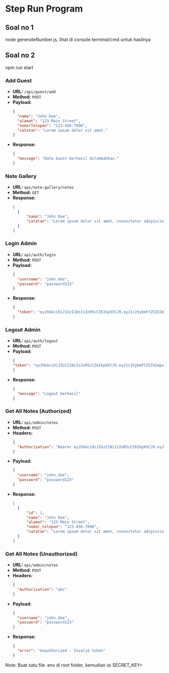 # Step Run Program

## Soal no 1
node generateNumber.js, lihat di console terminal/cmd untuk hasilnya

## Soal no 2
npm run start


### Add Guest
- **URL:** `/api/guest/add`
- **Method:** `POST`
- **Payload:**
  ```json
  {
    "nama": "John Doe",
    "alamat": "123 Main Street",
    "nomorTelepon": "123-456-7890",
    "catatan": "Lorem ipsum dolor sit amet."
  }
- **Response:**
  ```json
  {
    "message": "Data Guest berhasil ditambahkan."
  }
  
### Note Gallery
- **URL:** `api/note-gallery/notes`
- **Method:** `GET`
- **Response:**
  ```json
  [
    {
        "nama": "John Doe",
        "catatan": "Lorem ipsum dolor sit amet, consectetur adipiscing elit."
    }
  ]

### Login Admin
- **URL:** `api/auth/login`
- **Method:** `POST`
- **Payload:**
  ```json
  {
    "username": "john_doe",
    "password": "password123"
  }
- **Response:**
  ```json
  {
    "token": "eyJhbGciOiJIUzI1NiIsInR5cCI6IkpXVCJ9.eyJ1c2VybmFtZSI6ImpvaG5fZG9lIiwiaWF0IjoxNzA0NTIyMDQwLCJleHAiOjE3MDQ1MjU2NDB9.rfnNmKWL5yblGHl-xOteXkA05FtwdNANlQxl-HIEPuM"
  }

### Logout Admin
- **URL:** `api/auth/logout`
- **Method:** `POST`
- **Payload:**
  ```json
  {
  "token": "eyJhbGciOiJIUzI1NiIsInR5cCI6IkpXVCJ9.eyJ1c2VybmFtZSI6ImpvaG5fZG9lIiwicGFzc3dvcmQiOiJwYXNzd29yZDEyMyIsImlhdCI6MTcwNDUyMzcwOSwiZXhwIjoxNzA0NTI3MzA5fQ.6ct2e6psya-_PCBr72v8tAMoUDXo5qDVI0o-i8FMtxU"
  }
- **Response:**
  ```json
  {
    "message": "Logout berhasil"
  }
  
### Get All Notes (Authorized)
- **URL:** `api/admin/notes`
- **Method:** `POST`
- **Headers:**
  ```json
  {
    "Authorization": "Bearer eyJhbGciOiJIUzI1NiIsInR5cCI6IkpXVCJ9.eyJ1c2VybmFtZSI6ImpvaG5fZG9lIiwiaWF0IjoxNzA0NTIyMDQwLCJleHAiOjE3MDQ1MjU2NDB9.rfnNmKWL5yblGHl-xOteXkA05FtwdNANlQxl-HIEPuM"
  }
- **Payload:**
  ```json
  {
    "username": "john_doe",
    "password": "password123"
  }
- **Response:**
  ```json
  [
    {
        "id": 1,
        "nama": "John Doe",
        "alamat": "123 Main Street",
        "nomor_telepon": "123-456-7890",
        "catatan": "Lorem ipsum dolor sit amet, consectetur adipiscing elit."
    }
  ]
  
### Get All Notes (Unauthorized)
- **URL:** `api/admin/notes`
- **Method:** `POST`
- **Headers:**
  ```json
  {
    "Authorization": "abc"
  }
- **Payload:**
  ```json
  {
    "username": "john_doe",
    "password": "password123"
  }
- **Response:**
  ```json
  {
    "error": "Unauthorized - Invalid token"
  }

Note: Buat satu file .env di root folder, kemudian isi SECRET_KEY=<isinya bebas>
